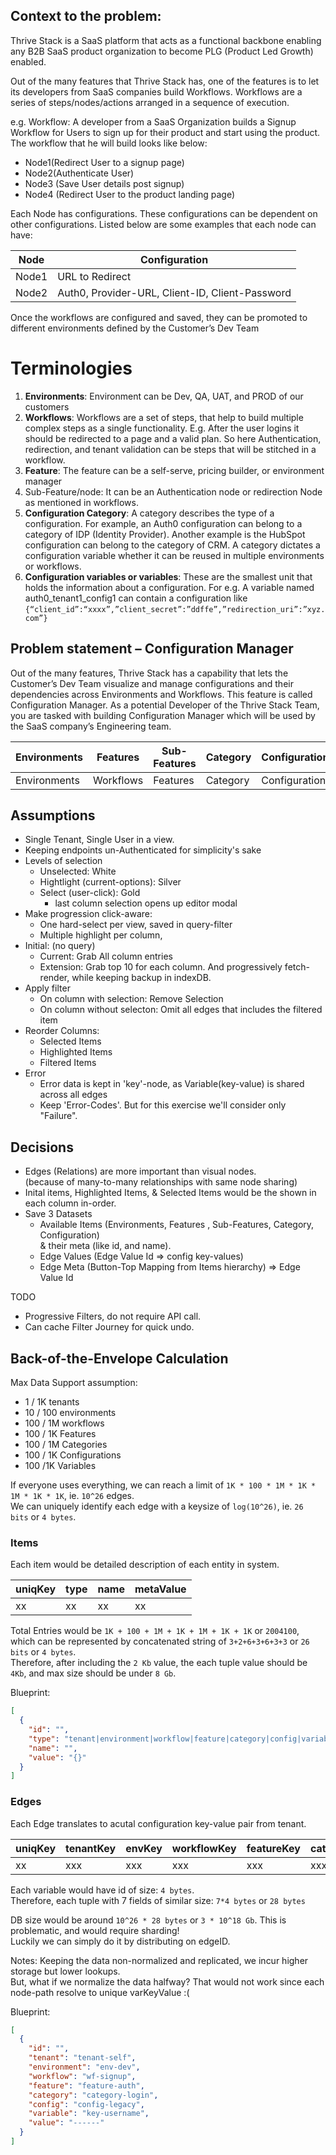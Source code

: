 ## Context to the problem:

Thrive Stack is a SaaS platform that acts as a functional backbone enabling any B2B SaaS product
organization to become PLG (Product Led Growth) enabled.

Out of the many features that Thrive Stack has, one of the features is to let its developers from SaaS
companies build Workflows. Workflows are a series of steps/nodes/actions arranged in a sequence
of execution.

e.g. Workflow: A developer from a SaaS Organization builds a Signup Workflow for Users to sign up
for their product and start using the product. The workflow that he will build looks like below:

- Node1(Redirect User to a signup page)
- Node2(Authenticate User)
- Node3 (Save User details post signup)
- Node4 (Redirect User to the product landing page)

Each Node has configurations. These configurations can be dependent on other configurations. Listed below are some examples that each node can have:

| Node  | Configuration                                   |
| ----- | ----------------------------------------------- |
| Node1 | URL to Redirect                                 |
| Node2 | Auth0, Provider-URL, Client-ID, Client-Password |

Once the workflows are configured and saved, they can be promoted to different environments
defined by the Customer’s Dev Team

# Terminologies

1. **Environments**: Environment can be Dev, QA, UAT, and PROD of our customers
2. **Workflows**: Workflows are a set of steps, that help to build multiple complex steps as a
   single functionality. E.g. After the user logins it should be redirected to a page and a valid
   plan. So here Authentication, redirection, and tenant validation can be steps that will be
   stitched in a workflow.
3. **Feature**: The feature can be a self-serve, pricing builder, or environment manager
4. Sub-Feature/node: It can be an Authentication node or redirection Node as mentioned in
   workflows.
5. **Configuration Category**: A category describes the type of a configuration. For example, an
   Auth0 configuration can belong to a category of IDP (Identity Provider). Another example is
   the HubSpot configuration can belong to the category of CRM. A category dictates a
   configuration variable whether it can be reused in multiple environments or workflows.
6. **Configuration variables or variables**: These are the smallest unit that holds the information
   about a configuration. For e.g. A variable named auth0_tenant1_config1 can contain a
   configuration like `{“client_id”:“xxxx”,”client_secret”:”ddffe”,”redirection_uri”:”xyz.com”}`

## Problem statement – Configuration Manager

Out of the many features, Thrive Stack has a capability that lets the Customer’s Dev Team visualize
and manage configurations and their dependencies across Environments and Workflows. This feature
is called Configuration Manager.
As a potential Developer of the Thrive Stack Team, you are tasked with building Configuration
Manager which will be used by the SaaS company’s Engineering team.

| Environments | Features  | Sub-Features | Category | Configuration |
| ------------ | --------- | ------------ | -------- | ------------- |
| Environments | Workflows | Features     | Category | Configuration |

## Assumptions

- Single Tenant, Single User in a view.
- Keeping endpoints un-Authenticated for simplicity's sake
- Levels of selection
  - Unselected: White
  - Hightlight (current-options): Silver
  - Select (user-click): Gold
    - last column selection opens up editor modal
- Make progression click-aware:
  - One hard-select per view, saved in query-filter
  - Multiple highlight per column,
- Initial: (no query)
  - Current: Grab All column entries
  - Extension: Grab top 10 for each column. And progressively fetch-render, while keeping backup in indexDB.
- Apply filter
  - On column with selection: Remove Selection
  - On column without selecton: Omit all edges that includes the filtered item
- Reorder Columns:
  - Selected Items
  - Highlighted Items
  - Filtered Items
- Error
  - Error data is kept in 'key'-node, as Variable(key-value) is shared across all edges
  - Keep 'Error-Codes'. But for this exercise we'll consider only "Failure".

## Decisions

- Edges (Relations) are more important than visual nodes.\
  (because of many-to-many relationships with same node sharing)
- Inital items, Highlighted Items, & Selected Items would be the shown in each column in-order.
- Save 3 Datasets
  - Available Items (Environments, Features , Sub-Features, Category, Configuration)\
    & their meta (like id, and name).
  - Edge Values (Edge Value Id => config key-values)
  - Edge Meta (Button-Top Mapping from Items hierarchy) => Edge Value Id

TODO

- Progressive Filters, do not require API call.
- Can cache Filter Journey for quick undo.

## Back-of-the-Envelope Calculation

Max Data Support assumption:

- 1 / 1K tenants
- 10 / 100 environments
- 100 / 1M workflows
- 100 / 1K Features
- 100 / 1M Categories
- 100 / 1K Configurations
- 100 /1K Variables

If everyone uses everything, we can reach a limit of `1K * 100 * 1M * 1K * 1M * 1K * 1K`, ie. `10^26` edges.\
We can uniquely identify each edge with a keysize of `log(10^26)`, ie. `26 bits` or `4 bytes`.

### Items

Each item would be detailed description of each entity in system.

| uniqKey | type | name | metaValue |
| ------- | ---- | ---- | --------- |
| xx      | xx   | xx   | xx        |

Total Entries would be `1K + 100 + 1M + 1K + 1M + 1K + 1K` or `2004100`, which can be represented by concatenated string of `3+2+6+3+6+3+3` or `26 bits` or `4 bytes`.\
Therefore, after including the `2 Kb` value, the each tuple value should be `4Kb`, and max size should be under `8 Gb`.

Blueprint:

```json
[
  {
    "id": "",
    "type": "tenant|environment|workflow|feature|category|config|variable|",
    "name": "",
    "value": "{}"
  }
]
```

### Edges

Each Edge translates to acutal configuration key-value pair from tenant.

| uniqKey | tenantKey | envKey | workflowKey | featureKey | categoryKey | configKey | varKey |
| ------- | --------- | ------ | ----------- | ---------- | ----------- | --------- | ------ |
| xx      | xxx       | xxx    | xxx         | xxx        | xxx         | xxx       | xxx    |

Each variable would have id of size: `4 bytes`.\
Therefore, each tuple with 7 fields of similar size: `7*4 bytes` or `28 bytes`

DB size would be around `10^26 * 28 bytes` or `3 * 10^18 Gb`. This is problematic, and would require sharding!\
Luckily we can simply do it by distributing on edgeID.

Notes: Keeping the data non-normalized and replicated, we incur higher storage but lower lookups.\
But, what if we normalize the data halfway? That would not work since each node-path resolve to unique varKeyValue :(

Blueprint:

```json
[
  {
    "id": "",
    "tenant": "tenant-self",
    "environment": "env-dev",
    "workflow": "wf-signup",
    "feature": "feature-auth",
    "category": "category-login",
    "config": "config-legacy",
    "variable": "key-username",
    "value": "------"
  }
]
```
